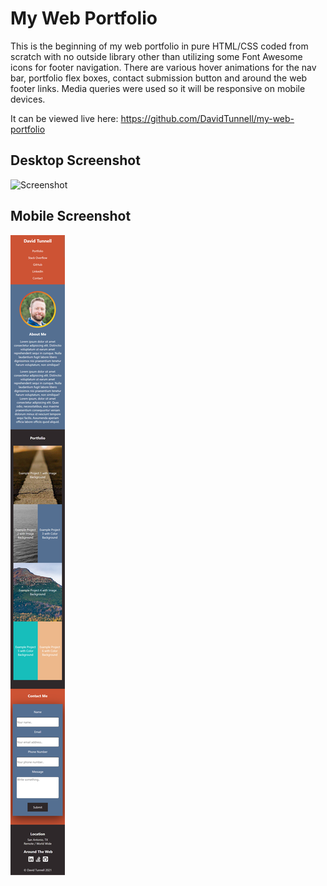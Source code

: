 # My Web Portfolio
This is the beginning of my web portfolio in pure HTML/CSS coded from scratch with no outside library other than utilizing some Font Awesome icons for footer navigation. There are various hover animations for the nav bar, portfolio flex boxes, contact submission button and around the web footer links. Media queries were used so it will be responsive on mobile devices.

It can be viewed live here: https://github.com/DavidTunnell/my-web-portfolio

## Desktop Screenshot
![Screenshot](./assets/images/web-portfolio-full-screenshot.png)

## Mobile Screenshot
![Screenshot](./assets/images/web-portfolio-full-screenshot-mobile.png)